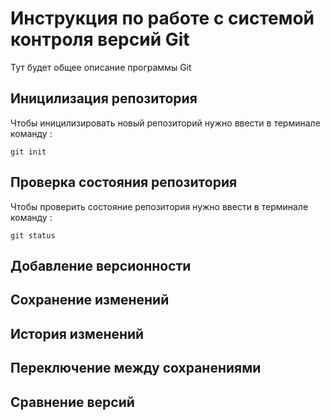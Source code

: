 # Инструкция по работе с системой контроля версий Git

Тут будет общее описание программы Git 

## Иницилизация репозитория

Чтобы иницилизировать новый репозиторий нужно ввести в терминале команду :

    git init
## Проверка состояния репозитория
Чтобы проверить состояние репозитория нужно ввести в терминале команду :
        
    git status

## Добавление версионности

## Сохранение изменений

## История изменений

## Переключение между сохранениями

## Сравнение версий